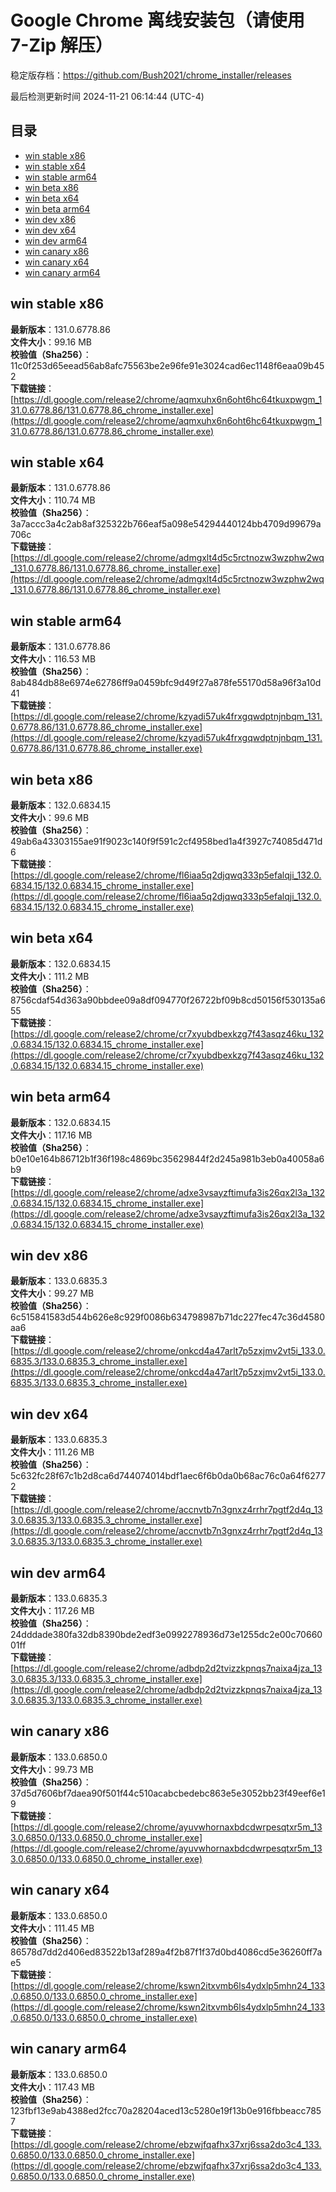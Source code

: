 # Google Chrome 离线安装包（请使用 7-Zip 解压）
稳定版存档：<https://github.com/Bush2021/chrome_installer/releases>

最后检测更新时间
2024-11-21 06:14:44 (UTC-4)

## 目录
* [win stable x86](https://github.com/Bush2021/chrome_installer?tab=readme-ov-file#win-stable-x86)
* [win stable x64](https://github.com/Bush2021/chrome_installer?tab=readme-ov-file#win-stable-x64)
* [win stable arm64](https://github.com/Bush2021/chrome_installer?tab=readme-ov-file#win-stable-arm64)
* [win beta x86](https://github.com/Bush2021/chrome_installer?tab=readme-ov-file#win-beta-x86)
* [win beta x64](https://github.com/Bush2021/chrome_installer?tab=readme-ov-file#win-beta-x64)
* [win beta arm64](https://github.com/Bush2021/chrome_installer?tab=readme-ov-file#win-beta-arm64)
* [win dev x86](https://github.com/Bush2021/chrome_installer?tab=readme-ov-file#win-dev-x86)
* [win dev x64](https://github.com/Bush2021/chrome_installer?tab=readme-ov-file#win-dev-x64)
* [win dev arm64](https://github.com/Bush2021/chrome_installer?tab=readme-ov-file#win-dev-arm64)
* [win canary x86](https://github.com/Bush2021/chrome_installer?tab=readme-ov-file#win-canary-x86)
* [win canary x64](https://github.com/Bush2021/chrome_installer?tab=readme-ov-file#win-canary-x64)
* [win canary arm64](https://github.com/Bush2021/chrome_installer?tab=readme-ov-file#win-canary-arm64)

## win stable x86
**最新版本**：131.0.6778.86  
**文件大小**：99.16 MB  
**校验值（Sha256）**：11c0f253d65eead56ab8afc75563be2e96fe91e3024cad6ec1148f6eaa09b452  
**下载链接**：[https://dl.google.com/release2/chrome/aqmxuhx6n6oht6hc64tkuxpwgm_131.0.6778.86/131.0.6778.86_chrome_installer.exe](https://dl.google.com/release2/chrome/aqmxuhx6n6oht6hc64tkuxpwgm_131.0.6778.86/131.0.6778.86_chrome_installer.exe)  

## win stable x64
**最新版本**：131.0.6778.86  
**文件大小**：110.74 MB  
**校验值（Sha256）**：3a7accc3a4c2ab8af325322b766eaf5a098e54294440124bb4709d99679a706c  
**下载链接**：[https://dl.google.com/release2/chrome/admgxlt4d5c5rctnozw3wzphw2wq_131.0.6778.86/131.0.6778.86_chrome_installer.exe](https://dl.google.com/release2/chrome/admgxlt4d5c5rctnozw3wzphw2wq_131.0.6778.86/131.0.6778.86_chrome_installer.exe)  

## win stable arm64
**最新版本**：131.0.6778.86  
**文件大小**：116.53 MB  
**校验值（Sha256）**：8ab484db88e6974e62786ff9a0459bfc9d49f27a878fe55170d58a96f3a10d41  
**下载链接**：[https://dl.google.com/release2/chrome/kzyadi57uk4frxgqwdptnjnbqm_131.0.6778.86/131.0.6778.86_chrome_installer.exe](https://dl.google.com/release2/chrome/kzyadi57uk4frxgqwdptnjnbqm_131.0.6778.86/131.0.6778.86_chrome_installer.exe)  

## win beta x86
**最新版本**：132.0.6834.15  
**文件大小**：99.6 MB  
**校验值（Sha256）**：49ab6a43303155ae91f9023c140f9f591c2cf4958bed1a4f3927c74085d471d6  
**下载链接**：[https://dl.google.com/release2/chrome/fl6iaa5q2djqwq333p5efalqji_132.0.6834.15/132.0.6834.15_chrome_installer.exe](https://dl.google.com/release2/chrome/fl6iaa5q2djqwq333p5efalqji_132.0.6834.15/132.0.6834.15_chrome_installer.exe)  

## win beta x64
**最新版本**：132.0.6834.15  
**文件大小**：111.2 MB  
**校验值（Sha256）**：8756cdaf54d363a90bbdee09a8df094770f26722bf09b8cd50156f530135a655  
**下载链接**：[https://dl.google.com/release2/chrome/cr7xyubdbexkzg7f43asqz46ku_132.0.6834.15/132.0.6834.15_chrome_installer.exe](https://dl.google.com/release2/chrome/cr7xyubdbexkzg7f43asqz46ku_132.0.6834.15/132.0.6834.15_chrome_installer.exe)  

## win beta arm64
**最新版本**：132.0.6834.15  
**文件大小**：117.16 MB  
**校验值（Sha256）**：b0e10e164b86712b1f36f198c4869bc35629844f2d245a981b3eb0a40058a6b9  
**下载链接**：[https://dl.google.com/release2/chrome/adxe3vsayzftimufa3is26qx2l3a_132.0.6834.15/132.0.6834.15_chrome_installer.exe](https://dl.google.com/release2/chrome/adxe3vsayzftimufa3is26qx2l3a_132.0.6834.15/132.0.6834.15_chrome_installer.exe)  

## win dev x86
**最新版本**：133.0.6835.3  
**文件大小**：99.27 MB  
**校验值（Sha256）**：6c515841583d544b626e8c929f0086b634798987b71dc227fec47c36d4580aa6  
**下载链接**：[https://dl.google.com/release2/chrome/onkcd4a47arlt7p5zxjmv2vt5i_133.0.6835.3/133.0.6835.3_chrome_installer.exe](https://dl.google.com/release2/chrome/onkcd4a47arlt7p5zxjmv2vt5i_133.0.6835.3/133.0.6835.3_chrome_installer.exe)  

## win dev x64
**最新版本**：133.0.6835.3  
**文件大小**：111.26 MB  
**校验值（Sha256）**：5c632fc28f67c1b2d8ca6d744074014bdf1aec6f6b0da0b68ac76c0a64f62772  
**下载链接**：[https://dl.google.com/release2/chrome/accnvtb7n3gnxz4rrhr7pgtf2d4q_133.0.6835.3/133.0.6835.3_chrome_installer.exe](https://dl.google.com/release2/chrome/accnvtb7n3gnxz4rrhr7pgtf2d4q_133.0.6835.3/133.0.6835.3_chrome_installer.exe)  

## win dev arm64
**最新版本**：133.0.6835.3  
**文件大小**：117.26 MB  
**校验值（Sha256）**：24dddade380fa32db8390bde2edf3e0992278936d73e1255dc2e00c7066001ff  
**下载链接**：[https://dl.google.com/release2/chrome/adbdp2d2tvizzkpnqs7naixa4jza_133.0.6835.3/133.0.6835.3_chrome_installer.exe](https://dl.google.com/release2/chrome/adbdp2d2tvizzkpnqs7naixa4jza_133.0.6835.3/133.0.6835.3_chrome_installer.exe)  

## win canary x86
**最新版本**：133.0.6850.0  
**文件大小**：99.73 MB  
**校验值（Sha256）**：37d5d7606bf7daea90f501f44c510acabcbedebc863e5e3052bb23f49eef6e19  
**下载链接**：[https://dl.google.com/release2/chrome/ayuvwhornaxbdcdwrpesqtxr5m_133.0.6850.0/133.0.6850.0_chrome_installer.exe](https://dl.google.com/release2/chrome/ayuvwhornaxbdcdwrpesqtxr5m_133.0.6850.0/133.0.6850.0_chrome_installer.exe)  

## win canary x64
**最新版本**：133.0.6850.0  
**文件大小**：111.45 MB  
**校验值（Sha256）**：86578d7dd2d406ed83522b13af289a4f2b87f1f37d0bd4086cd5e36260ff7ae5  
**下载链接**：[https://dl.google.com/release2/chrome/kswn2itxvmb6ls4ydxlp5mhn24_133.0.6850.0/133.0.6850.0_chrome_installer.exe](https://dl.google.com/release2/chrome/kswn2itxvmb6ls4ydxlp5mhn24_133.0.6850.0/133.0.6850.0_chrome_installer.exe)  

## win canary arm64
**最新版本**：133.0.6850.0  
**文件大小**：117.43 MB  
**校验值（Sha256）**：123fbf13e9ab4388ed2fcc70a28204aced13c5280e19f13b0e916fbbeacc7857  
**下载链接**：[https://dl.google.com/release2/chrome/ebzwjfqafhx37xrj6ssa2do3c4_133.0.6850.0/133.0.6850.0_chrome_installer.exe](https://dl.google.com/release2/chrome/ebzwjfqafhx37xrj6ssa2do3c4_133.0.6850.0/133.0.6850.0_chrome_installer.exe)  

